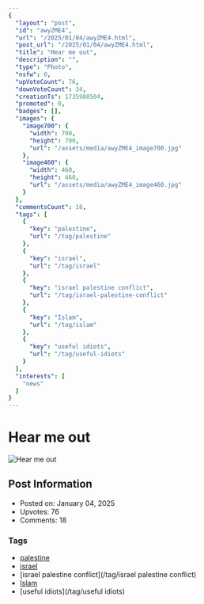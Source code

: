 ```yaml
---
{
  "layout": "post",
  "id": "awyZME4",
  "url": "/2025/01/04/awyZME4.html",
  "post_url": "/2025/01/04/awyZME4.html",
  "title": "Hear me out",
  "description": "",
  "type": "Photo",
  "nsfw": 0,
  "upVoteCount": 76,
  "downVoteCount": 34,
  "creationTs": 1735980504,
  "promoted": 0,
  "badges": [],
  "images": {
    "image700": {
      "width": 700,
      "height": 700,
      "url": "/assets/media/awyZME4_image700.jpg"
    },
    "image460": {
      "width": 460,
      "height": 460,
      "url": "/assets/media/awyZME4_image460.jpg"
    }
  },
  "commentsCount": 18,
  "tags": [
    {
      "key": "palestine",
      "url": "/tag/palestine"
    },
    {
      "key": "israel",
      "url": "/tag/israel"
    },
    {
      "key": "israel palestine conflict",
      "url": "/tag/israel-palestine-conflict"
    },
    {
      "key": "Islam",
      "url": "/tag/islam"
    },
    {
      "key": "useful idiots",
      "url": "/tag/useful-idiots"
    }
  ],
  "interests": [
    "news"
  ]
}
---
```


# Hear me out

![Hear me out](/assets/media/awyZME4_image700.jpg)

## Post Information

- Posted on: January 04, 2025
- Upvotes: 76
- Comments: 18

### Tags

- [palestine](/tag/palestine)
- [israel](/tag/israel)
- [israel palestine conflict](/tag/israel palestine conflict)
- [Islam](/tag/Islam)
- [useful idiots](/tag/useful idiots)
